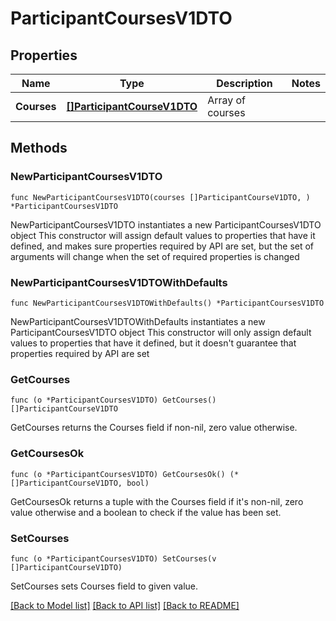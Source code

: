 # ParticipantCoursesV1DTO

## Properties

Name | Type | Description | Notes
------------ | ------------- | ------------- | -------------
**Courses** | [**[]ParticipantCourseV1DTO**](ParticipantCourseV1DTO.md) | Array of courses | 

## Methods

### NewParticipantCoursesV1DTO

`func NewParticipantCoursesV1DTO(courses []ParticipantCourseV1DTO, ) *ParticipantCoursesV1DTO`

NewParticipantCoursesV1DTO instantiates a new ParticipantCoursesV1DTO object
This constructor will assign default values to properties that have it defined,
and makes sure properties required by API are set, but the set of arguments
will change when the set of required properties is changed

### NewParticipantCoursesV1DTOWithDefaults

`func NewParticipantCoursesV1DTOWithDefaults() *ParticipantCoursesV1DTO`

NewParticipantCoursesV1DTOWithDefaults instantiates a new ParticipantCoursesV1DTO object
This constructor will only assign default values to properties that have it defined,
but it doesn't guarantee that properties required by API are set

### GetCourses

`func (o *ParticipantCoursesV1DTO) GetCourses() []ParticipantCourseV1DTO`

GetCourses returns the Courses field if non-nil, zero value otherwise.

### GetCoursesOk

`func (o *ParticipantCoursesV1DTO) GetCoursesOk() (*[]ParticipantCourseV1DTO, bool)`

GetCoursesOk returns a tuple with the Courses field if it's non-nil, zero value otherwise
and a boolean to check if the value has been set.

### SetCourses

`func (o *ParticipantCoursesV1DTO) SetCourses(v []ParticipantCourseV1DTO)`

SetCourses sets Courses field to given value.



[[Back to Model list]](../README.md#documentation-for-models) [[Back to API list]](../README.md#documentation-for-api-endpoints) [[Back to README]](../README.md)


